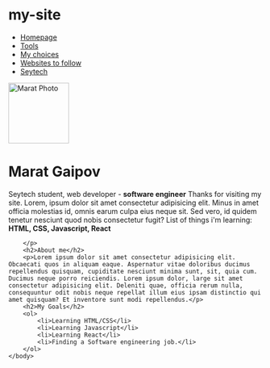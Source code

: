 # my-site
<!DOCTYPE html>
<html lang="en">
    <head>
        <title>This is my first Page</title>
    </head>
    <body>
        <ul id="home">
            <li><a href="">Homepage</a></li>
            <li><a href="./tools.html">Tools</a></li>
            <li><a href="./choice.html">My choices</a></li>
            <li><a href="./websites.html">Websites to follow</a></li>  
            <li><a href="https://www.seytech.co/" target="_blank">Seytech</a></li>            
        </ul>
        <img src="./images/marat.png" alt="Marat Photo" width="120px">
        <h1>Marat Gaipov</h1>
        <p>Seytech student, web developer - <b>software engineer</b> Thanks for visiting my site. Lorem, ipsum dolor sit amet consectetur adipisicing elit. Minus in amet officia molestias id, omnis earum culpa eius neque sit. Sed vero, id quidem tenetur nesciunt quod nobis consectetur fugit? List of things i'm learning: <b>HTML, CSS, Javascript, React</b>

        </p>
        <h2>About me</h2>
        <p>Lorem ipsum dolor sit amet consectetur adipisicing elit. Obcaecati quos in aliquam eaque. Aspernatur vitae doloribus ducimus repellendus quisquam, cupiditate nesciunt minima sunt, sit, quia cum. Ducimus neque porro reiciendis. Lorem ipsum dolor, large sit amet consectetur adipisicing elit. Deleniti quae, officia rerum nulla, consequuntur odit nobis neque repellat illum eius ipsam distinctio qui amet quisquam? Et inventore sunt modi repellendus.</p>
        <h2>My Goals</h2>
        <ol>
            <li>Learning HTML/CSS</li>
            <li>Learning Javascript</li>
            <li>Learning React</li>
            <li>Finding a Software engineering job.</li>
        </ol>
    </body>
</html>
